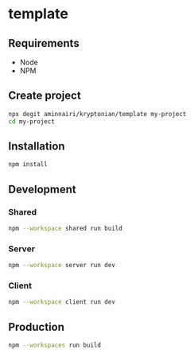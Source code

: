 # template

## Requirements

- Node
- NPM

## Create project

```bash
npx degit aminnairi/kryptonian/template my-project
cd my-project
```

## Installation

```bash
npm install
```

## Development

### Shared

```bash
npm --workspace shared run build
```

### Server

```bash
npm --workspace server run dev
```

### Client

```bash
npm --workspace client run dev
```

## Production

```bash
npm --workspaces run build
```